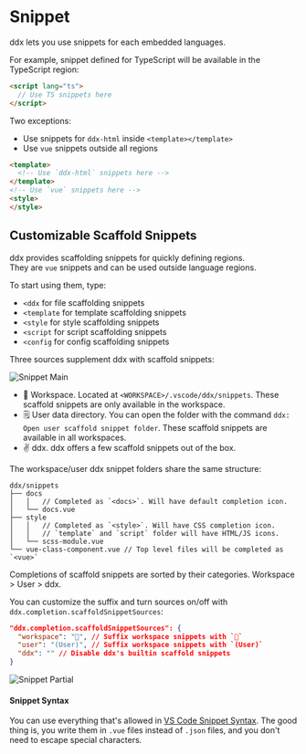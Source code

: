 # Snippet

ddx lets you use snippets for each embedded languages.

For example, snippet defined for TypeScript will be available in the TypeScript region:
```html
<script lang="ts">
  // Use TS snippets here
</script>
```

Two exceptions:
- Use snippets for `ddx-html` inside `<template></template>`
- Use `vue` snippets outside all regions

```html
<template>
  <!-- Use `ddx-html` snippets here -->
</template>
<!-- Use `vue` snippets here -->
<style>
</style>
```

## Customizable Scaffold Snippets

ddx provides scaffolding snippets for quickly defining regions.  
They are `vue` snippets and can be used outside language regions.

To start using them, type:

- `<ddx` for file scaffolding snippets
- `<template` for template scaffolding snippets
- `<style` for style scaffolding snippets
- `<script` for script scaffolding snippets
- `<config` for config scaffolding snippets

Three sources supplement ddx with scaffold snippets:

![Snippet Main](./images/snippet-main.png)

- 💼 Workspace. Located at `<WORKSPACE>/.vscode/ddx/snippets`. These scaffold snippets are only available in the workspace.
- 🗒️ User data directory. You can open the folder with the command `ddx: Open user scaffold snippet folder`. These scaffold snippets are available in all workspaces.
- ✌ ddx. ddx offers a few scaffold snippets out of the box.

The workspace/user ddx snippet folders share the same structure:

```
ddx/snippets
├── docs
│   │   // Completed as `<docs>`. Will have default completion icon.
│   └── docs.vue
├── style
│   │   // Completed as `<style>`. Will have CSS completion icon.
│   │   // `template` and `script` folder will have HTML/JS icons.
│   └── scss-module.vue 
└── vue-class-component.vue // Top level files will be completed as `<vue>`
```

Completions of scaffold snippets are sorted by their categories. Workspace > User > ddx.

You can customize the suffix and turn sources on/off with `ddx.completion.scaffoldSnippetSources`:

```json
"ddx.completion.scaffoldSnippetSources": {
  "workspace": "💼", // Suffix workspace snippets with `💼`
  "user": "(️User)", // Suffix workspace snippets with `(User)`
  "ddx": "" // Disable ddx's builtin scaffold snippets
}
```

![Snippet Partial](./images/snippet-partial.png)

#### Snippet Syntax

You can use everything that's allowed in [VS Code Snippet Syntax](https://code.visualstudio.com/docs/editor/userdefinedsnippets). The good thing is, you write them in `.vue` files instead of `.json` files, and you don't need to escape special characters.
